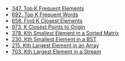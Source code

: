 <!-- GFM-TOC -->
* [347. Top K Frequent Elements](#1-有序数组的-two-sum)
* [692. Top K Frequent Words](#2-两数平方和)
* [658. Find K Closest Elements](#7-最长子序列)
* [973. K Closest Points to Origin](#4-回文字符串)
* [378. Kth Smallest Element in a Sorted Matrix](#3-反转字符串中的元音字符)
* [230. Kth Smallest Element in a BST](#5-归并两个有序数组)
* [215. Kth Largest Element in an Array](#7-最长子序列)
* [703. Kth Largest Element in a Stream](#7-最长子序列)

<!-- GFM-TOC -->
